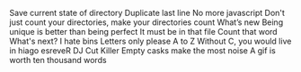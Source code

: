Save current state of directory
Duplicate last line
No more javascript
Don't just count your directories, make your directories count
What’s new
 Being unique is better than being perfect
 It must be in that file
Count that word
What's next?
I hate bins
Letters only please
A to Z
Without C, you would live in hiago
esreveR
DJ Cut Killer
Empty casks make the most noise
A gif is worth ten thousand words
